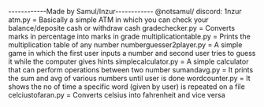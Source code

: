 ------------Made by Samul/Inzur------------ @notsamul/ discord: 1nzur                                                                                                                            
atm.py = Basically a simple ATM in which you can check your balance/deposite cash or withdraw cash
gradechecker.py = Converts marks in percentage into marks in grade
multiplicationtable.py = Prints the multiplication table of any number
numberguesser2player.py = A simple game in which the first user inputs a number and second user tries to guess it while the computer gives hints
simplecalculator.py = A simple calculator that can perform operations between two number
sumandavg.py = It prints the sum and avg of various numbers until user is done
wordcounter.py = It shows the no of time a specific word (given by user) is repeated on a file 
celciustofaran.py = Converts celsius into fahrenheit and vice versa
